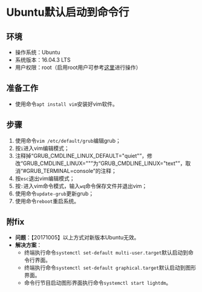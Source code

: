 # Ubuntu默认启动到命令行
## 环境
- 操作系统：Ubuntu
- 系统版本：16.04.3 LTS
- 用户权限：root（启用root用户可参考[这里](https://github.com/hemajun815/tutorial/blob/master/ubuntu/2.opening-root-on-ubuntu.md)进行操作）
## 准备工作
- 使用命令`apt install vim`安装好vim软件。
## 步骤
1. 使用命令`vim /etc/default/grub`编辑grub；
2. 按`i`进入vim编辑模式；
3. 注释掉“GRUB_CMDLINE_LINUX_DEFAULT="quiet"”，修改“GRUB_CMDLINE_LINUX=""”为“GRUB_CMDLINE_LINUX="text"”，取消“#GRUB_TERMINAL=console”的注释；
4. 按`esc`退出vim编辑模式；
5. 按`:`进入vim命令模式，输入`wq`命令保存文件并退出vim；
6. 使用命令`update-grub`更新grub；
7. 使用命令`reboot`重启系统。
## 附fix
- **问题**：【20171005】以上方式对新版本Ubuntu无效。
- **解决方案**：
	- 终端执行命令`systemctl set-default multi-user.target`默认启动到命令行界面。
	- 终端执行命令`systemctl set-default graphical.target`默认启动到图形界面。
	- 命令行节目启动图形界面执行命令`systemctl start lightdm`。
